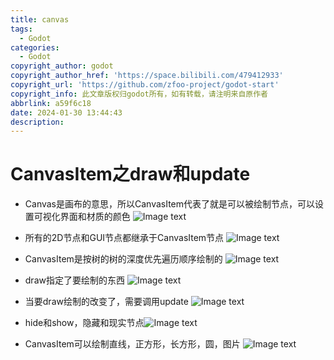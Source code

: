 ```yaml
---
title: canvas
tags:
  - Godot
categories:
  - Godot
copyright_author: godot
copyright_author_href: 'https://space.bilibili.com/479412933'
copyright_url: 'https://github.com/zfoo-project/godot-start'
copyright_info: 此文章版权归godot所有，如有转载，请注明来自原作者
abbrlink: a59f6c18
date: 2024-01-30 13:44:43
description:
---
```


# CanvasItem之draw和update

- Canvas是画布的意思，所以CanvasItem代表了就是可以被绘制节点，可以设置可视化界面和材质的颜色
  ![Image text](http://cdn.this0.com/blog/img/canvas1.png?OSSAccessKeyId=LTAI5tAje5MhbPSKCC6QdGZb&Expires=9000000000&Signature=UypzOiCFRRuGtV5iwjsJYdu3lPk=&x-oss-process=style/cdn.this0)


- 所有的2D节点和GUI节点都继承于CanvasItem节点
  ![Image text](http://cdn.this0.com/blog/img/canvas2.png)


- CanvasItem是按树的树的深度优先遍历顺序绘制的
  ![Image text](http://cdn.this0.com/blog/img/canvas3.png)


- draw指定了要绘制的东西
  ![Image text](http://cdn.this0.com/blog/img/canvas4.png)


- 当要draw绘制的改变了，需要调用update
  ![Image text](http://cdn.this0.com/blog/img/canvas5.png)


- hide和show，隐藏和现实节点![Image text](http://cdn.this0.com/blog/img/canvas6.png)


- CanvasItem可以绘制直线，正方形，长方形，圆，图片
  ![Image text](http://cdn.this0.com/blog/img/canvas7.png)
